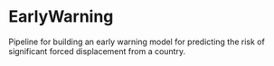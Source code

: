 # EarlyWarning
Pipeline for building an early warning model for predicting the risk of significant forced displacement from a country.
